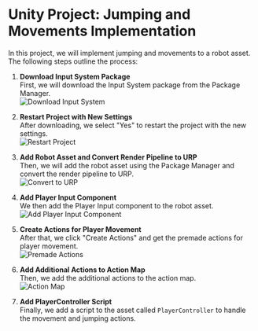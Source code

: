 # Unity Project: Jumping and Movements Implementation

In this project, we will implement jumping and movements to a robot asset. The following steps outline the process:

1. **Download Input System Package**  
   First, we will download the Input System package from the Package Manager.  
   ![Download Input System](GIF1)

2. **Restart Project with New Settings**  
   After downloading, we select "Yes" to restart the project with the new settings.  
   ![Restart Project](SCREENSHOT1)

3. **Add Robot Asset and Convert Render Pipeline to URP**  
   Then, we will add the robot asset using the Package Manager and convert the render pipeline to URP.  
   ![Convert to URP](SCREENSHOT2)

4. **Add Player Input Component**  
   We then add the Player Input component to the robot asset.  
   ![Add Player Input Component](GIF2)

5. **Create Actions for Player Movement**  
   After that, we click "Create Actions" and get the premade actions for player movement.  
   ![Premade Actions](SCREENSHOT3)

6. **Add Additional Actions to Action Map**  
   Then, we add the additional actions to the action map.  
   ![Action Map](SCREENSHOT4)

7. **Add PlayerController Script**  
   Finally, we add a script to the asset called `PlayerController` to handle the movement and jumping actions.

